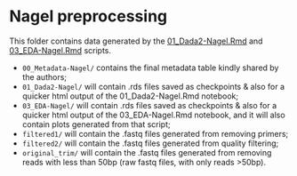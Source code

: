 # Nagel preprocessing

This folder contains data generated by the [01_Dada2-Nagel.Rmd](../../../scripts/analysis-individual/Nagel-2016/01_Dada2-Nagel.Rmd) and [03_EDA-Nagel.Rmd](../../../scripts/analysis-individual/Nagel-2016/03_EDA-Nagel.Rmd) scripts.
- `00_Metadata-Nagel/` contains the final metadata table kindly shared by the authors;
- `01_Dada2-Nagel/` will contain .rds files saved as checkpoints & also for a quicker html output of the 01_Dada2-Nagel.Rmd notebook;
- `03_EDA-Nagel/` will contain .rds files saved as checkpoints & also for a quicker html output of the 03_EDA-Nagel.Rmd notebook, and it will also contain plots generated from that script;
- `filtered1/` will contain the .fastq files generated from removing primers;
- `filtered2/` will contain the .fastq files generated from quality filtering;
- `original_trim/` will contain the .fastq files generated from removing reads with less than 50bp (raw fastq files, with only reads >50bp).